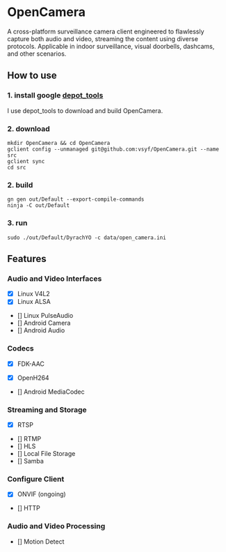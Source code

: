 # OpenCamera
A cross-platform surveillance camera client engineered to flawlessly capture both audio and video, streaming the content using diverse protocols.
Applicable in indoor surveillance, visual doorbells, dashcams, and other scenarios.


## How to use

### 1. install google [depot_tools](https://www.chromium.org/developers/how-tos/install-depot-tools/)

I use depot_tools to download and build OpenCamera.

### 2. download

```
mkdir OpenCamera && cd OpenCamera
gclient config --unmanaged git@github.com:vsyf/OpenCamera.git --name src
gclient sync
cd src
```

### 2. build

```
gn gen out/Default --export-compile-commands
ninja -C out/Default
```

### 3. run

`sudo ./out/Default/DyrachYO -c data/open_camera.ini`


## Features

### Audio and Video Interfaces

- [x] Linux V4L2
- [x] Linux ALSA
- [] Linux PulseAudio
- [] Android Camera
- [] Android Audio

### Codecs
- [x] FDK-AAC

- [x] OpenH264
- [] Android MediaCodec


### Streaming and Storage

- [x] RTSP
- [] RTMP
- [] HLS
- [] Local File Storage
- [] Samba

### Configure Client

- [x] ONVIF (ongoing)
- [] HTTP

### Audio and Video Processing
- [] Motion Detect

